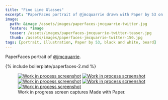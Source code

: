 ```yaml
---
title: "Fine Line Glasses"
excerpt: "PaperFaces portrait of @jmcquarrie drawn with Paper by 53 on an iPad."
image: 
  path: &image /assets/images/paperfaces-jmcquarrie-twitter.jpg 
  feature: *image
  teaser: /assets/images/paperfaces-jmcquarrie-twitter-teaser.jpg
  thumb: /assets/images/paperfaces-jmcquarrie-twitter-150.jpg
tags: [portrait, illustration, Paper by 53, black and white, beard]
---
```


PaperFaces portrait of [@jmcquarrie](http://twitter.com/jmcquarrie).

{% include boilerplate/paperfaces-2.md %}

<figure class="third">
  <a href="{{ site.url }}/assets/images/paperfaces-jmcquarrie-process-1-lg.jpg"><img src="{{ site.url }}/assets/images/paperfaces-jmcquarrie-process-1-600.jpg" alt="Work in process screenshot"></a>
  <a href="{{ site.url }}/assets/images/paperfaces-jmcquarrie-process-2-lg.jpg"><img src="{{ site.url }}/assets/images/paperfaces-jmcquarrie-process-2-600.jpg" alt="Work in process screenshot"></a>
  <a href="{{ site.url }}/assets/images/paperfaces-jmcquarrie-process-3-lg.jpg"><img src="{{ site.url }}/assets/images/paperfaces-jmcquarrie-process-3-600.jpg" alt="Work in process screenshot"></a>
  <a href="{{ site.url }}/assets/images/paperfaces-jmcquarrie-process-4-lg.jpg"><img src="{{ site.url }}/assets/images/paperfaces-jmcquarrie-process-4-600.jpg" alt="Work in process screenshot"></a>
  <a href="{{ site.url }}/assets/images/paperfaces-jmcquarrie-process-4-lg.jpg"><img src="{{ site.url }}/assets/images/paperfaces-jmcquarrie-process-4-600.jpg" alt="Work in process screenshot"></a>
  <figcaption>Work in progress screen captures Made with Paper.</figcaption>
</figure>
